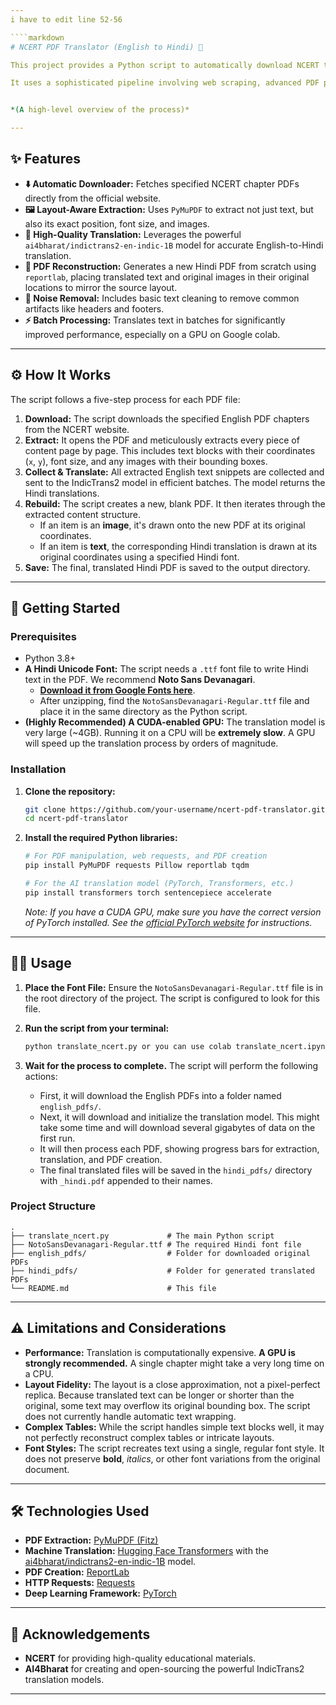 ```yaml
---
i have to edit line 52-56

````markdown
# NCERT PDF Translator (English to Hindi) 📖

This project provides a Python script to automatically download NCERT textbook chapters, extract their content, translate the text from English to Hindi, and recreate the PDFs while preserving the original layout, including images and text positions.

It uses a sophisticated pipeline involving web scraping, advanced PDF parsing, a state-of-the-art machine translation model, and programmatic PDF generation.


*(A high-level overview of the process)*

---
```


## ✨ Features

-   **⬇️ Automatic Downloader:** Fetches specified NCERT chapter PDFs directly from the official website.
-   **🖼️ Layout-Aware Extraction:** Uses `PyMuPDF` to extract not just text, but also its exact position, font size, and images.
-   **🤖 High-Quality Translation:** Leverages the powerful `ai4bharat/indictrans2-en-indic-1B` model for accurate English-to-Hindi translation.
-   **📝 PDF Reconstruction:** Generates a new Hindi PDF from scratch using `reportlab`, placing translated text and original images in their original locations to mirror the source layout.
-   **🧹 Noise Removal:** Includes basic text cleaning to remove common artifacts like headers and footers.
-   **⚡ Batch Processing:** Translates text in batches for significantly improved performance, especially on a GPU on Google colab.

---

## ⚙️ How It Works

The script follows a five-step process for each PDF file:

1.  **Download:** The script downloads the specified English PDF chapters from the NCERT website.
2.  **Extract:** It opens the PDF and meticulously extracts every piece of content page by page. This includes text blocks with their coordinates (`x`, `y`), font size, and any images with their bounding boxes.
3.  **Collect & Translate:** All extracted English text snippets are collected and sent to the IndicTrans2 model in efficient batches. The model returns the Hindi translations.
4.  **Rebuild:** The script creates a new, blank PDF. It then iterates through the extracted content structure.
    -   If an item is an **image**, it's drawn onto the new PDF at its original coordinates.
    -   If an item is **text**, the corresponding Hindi translation is drawn at its original coordinates using a specified Hindi font.
5.  **Save:** The final, translated Hindi PDF is saved to the output directory.

---

## 🚀 Getting Started

### Prerequisites

-   Python 3.8+
-   **A Hindi Unicode Font:** The script needs a `.ttf` font file to write Hindi text in the PDF. We recommend **Noto Sans Devanagari**.
    -   [**Download it from Google Fonts here**](https://fonts.google.com/noto/specimen/Noto+Sans+Devanagari).
    -   After unzipping, find the `NotoSansDevanagari-Regular.ttf` file and place it in the same directory as the Python script.
-   **(Highly Recommended) A CUDA-enabled GPU:** The translation model is very large (~4GB). Running it on a CPU will be **extremely slow**. A GPU will speed up the translation process by orders of magnitude.

### Installation

1.  **Clone the repository:**
    ```bash
    git clone https://github.com/your-username/ncert-pdf-translator.git
    cd ncert-pdf-translator
    ```

2.  **Install the required Python libraries:**
    ```bash
    # For PDF manipulation, web requests, and PDF creation
    pip install PyMuPDF requests Pillow reportlab tqdm

    # For the AI translation model (PyTorch, Transformers, etc.)
    pip install transformers torch sentencepiece accelerate
    ```
    *Note: If you have a CUDA GPU, make sure you have the correct version of PyTorch installed. See the [official PyTorch website](https://pytorch.org/get-started/locally/) for instructions.*

---

## 🏃‍♀️ Usage

1.  **Place the Font File:** Ensure the `NotoSansDevanagari-Regular.ttf` file is in the root directory of the project. The script is configured to look for this file.

2.  **Run the script from your terminal:**
    ```bash
    python translate_ncert.py or you can use colab translate_ncert.ipynb in colab.
    ```

3.  **Wait for the process to complete.** The script will perform the following actions:
    -   First, it will download the English PDFs into a folder named `english_pdfs/`.
    -   Next, it will download and initialize the translation model. This might take some time and will download several gigabytes of data on the first run.
    -   It will then process each PDF, showing progress bars for extraction, translation, and PDF creation.
    -   The final translated files will be saved in the `hindi_pdfs/` directory with `_hindi.pdf` appended to their names.

### Project Structure

```
.
├── translate_ncert.py             # The main Python script
├── NotoSansDevanagari-Regular.ttf # The required Hindi font file
├── english_pdfs/                  # Folder for downloaded original PDFs
├── hindi_pdfs/                    # Folder for generated translated PDFs
└── README.md                      # This file
```

---

## ⚠️ Limitations and Considerations

-   **Performance:** Translation is computationally expensive. **A GPU is strongly recommended.** A single chapter might take a very long time on a CPU.
-   **Layout Fidelity:** The layout is a close approximation, not a pixel-perfect replica. Because translated text can be longer or shorter than the original, some text may overflow its original bounding box. The script does not currently handle automatic text wrapping.
-   **Complex Tables:** While the script handles simple text blocks well, it may not perfectly reconstruct complex tables or intricate layouts.
-   **Font Styles:** The script recreates text using a single, regular font style. It does not preserve **bold**, *italics*, or other font variations from the original document.

---

## 🛠️ Technologies Used

-   **PDF Extraction:** [PyMuPDF (Fitz)](https://github.com/pymupdf/PyMuPDF)
-   **Machine Translation:** [Hugging Face Transformers](https://huggingface.co/docs/transformers/index) with the [ai4bharat/indictrans2-en-indic-1B](https://huggingface.co/ai4bharat/indictrans2-en-indic-1B) model.
-   **PDF Creation:** [ReportLab](https://www.reportlab.com/opensource/)
-   **HTTP Requests:** [Requests](https://requests.readthedocs.io/en/latest/)
-   **Deep Learning Framework:** [PyTorch](https://pytorch.org/)

---

## 🙏 Acknowledgements

-   **NCERT** for providing high-quality educational materials.
-   **AI4Bharat** for creating and open-sourcing the powerful IndicTrans2 translation models.

---
